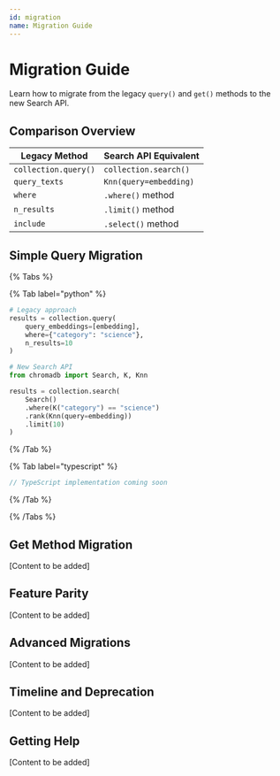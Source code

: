 ```yaml
---
id: migration
name: Migration Guide
---
```


# Migration Guide

Learn how to migrate from the legacy `query()` and `get()` methods to the new Search API.

## Comparison Overview

| Legacy Method | Search API Equivalent |
|--------------|----------------------|
| `collection.query()` | `collection.search()` |
| `query_texts` | `Knn(query=embedding)` |
| `where` | `.where()` method |
| `n_results` | `.limit()` method |
| `include` | `.select()` method |

## Simple Query Migration

{% Tabs %}

{% Tab label="python" %}
```python
# Legacy approach
results = collection.query(
    query_embeddings=[embedding],
    where={"category": "science"},
    n_results=10
)

# New Search API
from chromadb import Search, K, Knn

results = collection.search(
    Search()
    .where(K("category") == "science")
    .rank(Knn(query=embedding))
    .limit(10)
)
```
{% /Tab %}

{% Tab label="typescript" %}
```typescript
// TypeScript implementation coming soon
```
{% /Tab %}

{% /Tabs %}

## Get Method Migration

[Content to be added]

## Feature Parity

[Content to be added]

## Advanced Migrations

[Content to be added]

## Timeline and Deprecation

[Content to be added]

## Getting Help

[Content to be added]